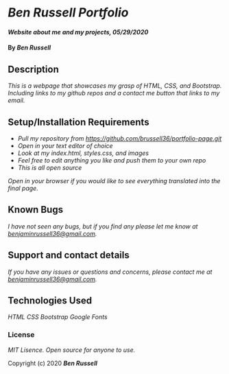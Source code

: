 # _Ben Russell Portfolio_

#### _Website about me and my projects, 05/29/2020_

#### By _**Ben Russell**_

## Description

_This is a webpage that showcases my grasp of HTML, CSS, and Bootstrap. Including links to my github repos and a contact me button that links to my email._

## Setup/Installation Requirements

* _Pull my repository from https://github.com/brussell36/portfolio-page.git_
* _Open in your text editor of choice_
* _Look at my index.html, styles.css, and images_
* _Feel free to edit anything you like and push them to your own repo_
* _This is all open source_

_Open in your browser if you would like to see everything translated into the final page._

## Known Bugs

_I have not seen any bugs, but if you find any please let me know at benjaminrussell36@gmail.com._

## Support and contact details

_If you have any issues or questions and concerns, please contact me at benjaminrussell36@gmail.com._

## Technologies Used

_HTML_
_CSS_
_Bootstrap_
_Google Fonts_

### License

*MIT Lisence. Open source for anyone to use.*

Copyright (c) 2020 **_Ben Russell_**